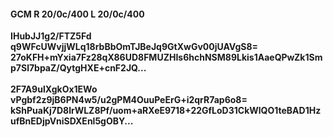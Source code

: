 #### GCM R 20/0c/400 L 20/0c/400
**IHubJJ1g2/FTZ5Fd**<br/>**q9WFcUWvjjWLq18rbBbOmTJBeJq9GtXwGv00jUAVgS8=**<br/>**27oKFH+mYxia7Fz28qX86UD8FMUZHIs6hchNSM89Lkis1AaeQPwZk1Smp7Sl7bpaZ/QytgHXE+cnF2JQ...**<br/><br/>
**2F7A9ulXgkOx1EWo**<br/>**vPgbf2z9jB6PN4w5/u2gPM4OuuPeErG+i2qrR7ap6o8=**<br/>**kShPuaKj7D8lrWLZ8Pf/uom+aRXeE9718+22GfLoD31CkWlQO1teBAD1HzufBnEDjpVniSDXEnl5gOBY...**